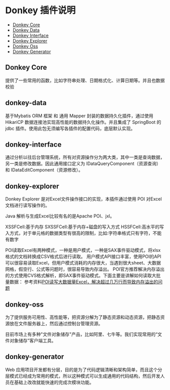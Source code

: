 # Donkey 插件说明  
- [Donkey Core](#donkey-core)  
- [Donkey Data](#donkey-data)  
- [Donkey Interface](#donkey-interface)  
- [Donkey Explorer](#donkey-explorer)  
- [Donkey Oss](#donkey-oss)  
- [Donkey Generator](#donkey-generator)  

 

## Donkey Core

提供了一些常用的函数，比如字符串处理、日期格式化、计算日期等。并且也数据校验


## donkey-data

基于Mybatis ORM 框架 和 通用 Mapper 封装的数据持久化插件，通过使用 HikariCP 数据连接池实现高性能的数据持久化操作。并且集成了 SpringBoot 的 jdbc 插件。使用此包无须编写各插件的配置代码，底层默认实现。

## donkey-interface

通过分析以往后台管理系统，所有对资源操作分为两大类，其中一类是查询数据，另一类是修改数据。因此通用接口定义为 IDataQueryComponent（资源查询）和 IDataEditComponent（资源修改）。

## donkey-explorer

Donkey Explorer 是对Excel文件操作接口的实现，本插件通过使用 POI 对Excel文档进行读写操作的。

Java 解析与生成Excel比较有名的是Apache POI、jxl。

XSSFCell:基于内存 
SXSSFCell:基于内存+磁盘的写入方式 
HSSFCell:高水平的写入方式，对于单元格的数据类型有很高的限制，比如:字符串格式只有字符，不能有数字


POI读取Excel有两种模式，一种是用户模式，一种是SAX事件驱动模式，将xlsx格式的文档转换成CSV格式后进行读取。
用户模式API接口丰富，使用POI的API可以很容易读取Excel，但用户模式消耗的内存很大，当遇到很大sheet、大数据网格，假空行、公式等问题时，很容易导致内存溢出。
POI官方推荐解决内存溢出的方式使用CVS格式解析，即SAX事件驱动模式。下面主要是讲解如何读取大批量数据：
参考资料[POI读写大数据量Excel，解决超过几万行而导致内存溢出的问题](https://www.cnblogs.com/swordfall/p/8298386.html)

## donkey-oss

为了提供服务可用性、高性能等，把资源分解为了静态资源和动态资源，把静态资源放在文件服务器上，然后通过控制台管理资源。

目前市场上有多种"文件对象储存"产品，比如阿里、七牛等。我们实现常用的“文件对象储存”客户端工具。

## donkey-generator

Web 应用项目开发都有分层，目的是为了代码逻辑清晰和架构简单，而且这个分层模式已经成为常用的模式，所以这种模式可以生成通用的代码结构，然后开发人员在基础上改改就能快速的完成次模块功能。
